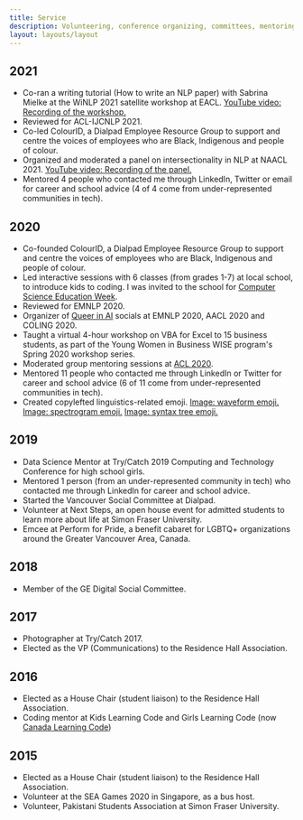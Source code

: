```yaml
---
title: Service
description: Volunteering, conference organizing, committees, mentoring
layout: layouts/layout
---
```


<div class="section">

## 2021

- Co-ran a writing tutorial (How to write an NLP paper) with Sabrina
  Mielke at the WiNLP 2021 satellite workshop at EACL. [YouTube video:
  Recording of the
  workshop.](https://www.youtube.com/watch?v=ev3eb9YOIHM)
- Reviewed for ACL-IJCNLP 2021.
- Co-led ColourID, a Dialpad Employee Resource Group to support and
  centre the voices of employees who are Black, Indigenous and people
  of colour.
- Organized and moderated a panel on intersectionality in NLP at NAACL 2021. [YouTube video: Recording of the
  panel.](https://www.youtube.com/watch?v=cryfXlYWWp8)
- Mentored 4 people who contacted me through LinkedIn, Twitter or
  email for career and school advice (4 of 4 come from
  under-represented communities in tech).

</div>

<div class="section">

## 2020

- Co-founded ColourID, a Dialpad Employee Resource Group to support
  and centre the voices of employees who are Black, Indigenous and
  people of colour.
- Led interactive sessions with 6 classes (from grades 1-7) at local
  school, to introduce kids to coding. I was invited to the school for
  [Computer Science Education Week](https://www.csedweek.org/).
- Reviewed for EMNLP 2020.
- Organizer of [Queer in AI](https://queerinai.org/) socials at EMNLP
  2020, AACL 2020 and COLING 2020.
- Taught a virtual 4-hour workshop on VBA for Excel to 15 business
  students, as part of the Young Women in Business WISE program's
  Spring 2020 workshop series.
- Moderated group mentoring sessions at [ACL
  2020](https://acl2020.org/).
- Mentored 11 people who contacted me through LinkedIn or Twitter for
  career and school advice (6 of 11 come from under-represented
  communities in tech).
- Created copylefted linguistics-related emoji. [Image: waveform
  emoji.](/static/img/waveform.png) [Image: spectrogram
  emoji.](/static/img/spectrogram.png) [Image: syntax tree
  emoji.](/static/img/syntax-tree.png)

</div>

<div class="section">

## 2019

- Data Science Mentor at Try/Catch 2019 Computing and Technology
  Conference for high school girls.
- Mentored 1 person (from an under-represented community in tech) who
  contacted me through LinkedIn for career and school advice.
- Started the Vancouver Social Committee at Dialpad.
- Volunteer at Next Steps, an open house event for admitted students
  to learn more about life at Simon Fraser University.
- Emcee at Perform for Pride, a benefit cabaret for LGBTQ+
  organizations around the Greater Vancouver Area, Canada.

</div>

<div class="section">

## 2018

- Member of the GE Digital Social Committee.

</div>

<div class="section">

## 2017

- Photographer at Try/Catch 2017.
- Elected as the VP (Communications) to the Residence Hall
  Association.

</div>

<div class="section">

## 2016

- Elected as a House Chair (student liaison) to the Residence Hall
  Association.
- Coding mentor at Kids Learning Code and Girls Learning Code (now
  [Canada Learning Code](https://www.canadalearningcode.ca/))

</div>

<div class="section">

## 2015

- Elected as a House Chair (student liaison) to the Residence Hall
  Association.
- Volunteer at the SEA Games 2020 in Singapore, as a bus host.
- Volunteer, Pakistani Students Association at Simon Fraser
  University.

</div>
